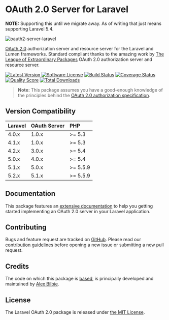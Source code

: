 # OAuth 2.0 Server for Laravel

**NOTE:** Supporting this until we migrate away. As of writing that just means supporting Laravel 5.4.

![oauth2-server-laravel](https://cloud.githubusercontent.com/assets/499192/9065550/751404ba-3ad2-11e5-9f92-3d4d5d4b9c54.png)

[OAuth 2.0](http://tools.ietf.org/wg/oauth/draft-ietf-oauth-v2/) authorization server and resource server for the Laravel and Lumen frameworks. Standard compliant thanks to the amazing work by [The League of Extraordinary Packages](http://www.thephpleague.com) OAuth 2.0 authorization server and resource server.

[![Latest Version](http://img.shields.io/github/release/lucadegasperi/oauth2-server-laravel.svg?style=flat-square)](https://github.com/lucadegasperi/oauth2-server-laravel/releases)
[![Software License](https://img.shields.io/badge/license-MIT-brightgreen.svg?style=flat-square)](LICENSE.md)
[![Build Status](https://img.shields.io/travis/lucadegasperi/oauth2-server-laravel/master.svg?style=flat-square)](https://travis-ci.org/lucadegasperi/oauth2-server-laravel)
[![Coverage Status](https://img.shields.io/scrutinizer/coverage/g/lucadegasperi/oauth2-server-laravel/master.svg?style=flat-square)](https://scrutinizer-ci.com/g/lucadegasperi/oauth2-server-laravel/code-structure)
[![Quality Score](https://img.shields.io/scrutinizer/g/lucadegasperi/oauth2-server-laravel/master.svg?style=flat-square)](https://scrutinizer-ci.com/g/lucadegasperi/oauth2-server-laravel)
[![Total Downloads](https://img.shields.io/packagist/dt/lucadegasperi/oauth2-server-laravel.svg?style=flat-square)](https://packagist.org/packages/lucadegasperi/oauth2-server-laravel)

> **Note:** This package assumes you have a good-enough knowledge of the principles behind the [OAuth 2.0 authorization specification](http://tools.ietf.org/html/rfc6749).

## Version Compatibility

 Laravel  | OAuth Server | PHP
:---------|:-------------|:----
 4.0.x    | 1.0.x        |>= 5.3
 4.1.x    | 1.0.x        |>= 5.3
 4.2.x    | 3.0.x        |>= 5.4
 5.0.x    | 4.0.x        |>= 5.4
 5.1.x    | 5.0.x        |>= 5.5.9
 5.2.x    | 5.1.x        |>= 5.5.9

## Documentation

This package features an [extensive documentation](docs#readme) to help you getting started implementing an OAuth 2.0 server in your Laravel application.

## Contributing

Bugs and feature request are tracked on [GitHub](https://github.com/lucadegasperi/oauth2-server-laravel/issues). Please read our [contribution guidelines](CONTRIBUTING.md) before opening a new issue or submitting a new pull request.

## Credits

The code on which this package is [based](https://github.com/thephpleague/oauth2-server), is principally developed and maintained by [Alex Bilbie](https://twitter.com/alexbilbie).

## License

The Laravel OAuth 2.0 package is released under [the MIT License](LICENSE).
